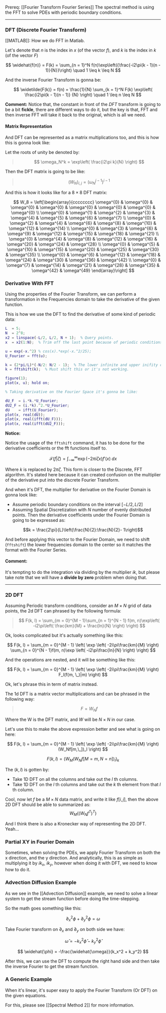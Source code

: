 Prereq: [[Fourier Transform Fourier Series]]
The spectral method is using the FFT to solve PDEs with periodic boundary conditions. 

---

### DFT (Discrete Fourier Transform)

[[MATLAB]]: How we do FFT in Matlab. 

Let's denote that $n$ is the index in $x$ (of the vector $f$), and $k$ is the index in $k$ (of the vector $F$)

$$
\widehat{f(n)} = F(k) = 
\sum_{n = 1}^N f(n)\exp\left({\frac{-i2\pi(k - 1)(n - 1)}{N}}\right) \quad 1 \leq k \leq N
$$

And the inverse Fourier Transform is gonna be: 

$$
\widetilde{F(k)} = f(n) = \frac{1}{N}
\sum_{k = 1}^N F(k) \exp\left( 
	\frac{i2\pi(k - 1)(n - 1)}
	{N}
\right) \quad 1 \leq n \leq N
$$

**Comment:**
Notice that, the constant in front of the $DFT$ transform is going to be a bit **fickle**, there are different ways to do it, but the key is that, FFT and then inverse FFT will take it back to the original, which is all we need. 

#### Matrix Representation

And DFT can be represented as a matrix multiplications too, and this is how this is gonna look like: 

Let the roots of unity be denoted by: 

> $$
> \omega_N^k = \exp\left(
\frac{i2\pi k}{N}
\right)
> $$

Then the DFT matrix is going to be like: 

> $$
> (W_N)_{i, j} = (\omega_N^{j - 1})^{i - 1}
> $$

And this is how it looks like for a $8\times 8$ DFT matrix: 

$$
W_8 = 
\left[\begin{array}{cccccccc}
\omega^{0} & \omega^{0} & \omega^{0} & \omega^{0} & \omega^{0} & \omega^{0} & \omega^{0} & \omega^{0} \\
\omega^{0} & \omega^{1} & \omega^{2} & \omega^{3} & \omega^{4} & \omega^{5} & \omega^{6} & \omega^{7} \\
\omega^{0} & \omega^{2} & \omega^{4} & \omega^{6} & \omega^{8} & \omega^{10} & \omega^{12} & \omega^{14} \\
\omega^{0} & \omega^{3} & \omega^{6} & \omega^{9} & \omega^{12} & \omega^{15} & \omega^{18} & \omega^{21} \\
\omega^{0} & \omega^{4} & \omega^{8} & \omega^{12} & \omega^{16} & \omega^{20} & \omega^{24} & \omega^{28} \\
\omega^{0} & \omega^{5} & \omega^{10} & \omega^{15} & \omega^{20} & \omega^{25} & \omega^{30} & \omega^{35} \\
\omega^{0} & \omega^{6} & \omega^{12} & \omega^{18} & \omega^{24} & \omega^{30} & \omega^{36} & \omega^{42} \\
\omega^{0} & \omega^{7} & \omega^{14} & \omega^{21} & \omega^{28} & \omega^{35} & \omega^{42} & \omega^{49}
\end{array}\right]
$$

### Derivative With FFT
Using the properties of the Fourier Transform, we can perform a transformation in the Frequencies domain to take the derivative of the given function. 

This is how we use the DFT to find the derivative of some kind of periodic data: 

```matlab
L  = 5;
N  = 2^8;
x2 = linspace(-L/2, L/2, N + 1);  % Query points. 
x  = x2(1:N);  % Trim off the last point because of periodic conditions. 

u = exp(-x.^2) % cos(x).*exp(-x.^2/25);
U_Fourier = fft(u);

k = (2*pi/L)*(-N/2: N/2 - 1);  % The lower infinite and upper inifity on the fourier transform. 
k = fftshift(k);  % Must shift this or it's not working. 

figure(1);
plot(x, u); hold on;

% Taking derivative on the Fourier Space it's gonna be like: 

dU_F  = i.*k.*U_Fourier;
dU2_F = (i.*k).^2.*U_Fourier;
dU    = ifft(U_Fourier);
plot(x, real(dU));
plot(x, real(ifft(dU_F)));
plot(x, real(ifft(dU2_F)));


```

**Notice:** 

Notice the usage of the `fftshift` command, it has to be done for the derivative coefficients or the fft functions itself to. 

$$
\mathcal{F}(f|\zeta) = 
\int_{-\infty}^{\infty} 
\exp\left(
	-2\pi i \zeta x
\right)f'(x)\; dx
$$

Where $k$ is replaced by $2\pi \zeta$. This form is closer to the Discrete, FFT algorithm. It's stated here because it can created confusion on the multiplier of the derivative put into the discrete Fourier Transform. 

And when it's DFT, the multiplier for derivative on the Fourier Domain is gonna look like: 

* Assume periodic boundary conditions on the interval $[-L/2, L/2]$
* Assuming Spatial Discretization with $N$ number of evenly distributed points. 
Then the derivative coefficients under the Fourier Domain is going to be expressed as: 

$$k = \frac{2\pi}{L}\left(\frac{N}{2}:\frac{N}{2}- 1\right)$$

And before applying this vector to the Fourier Domain, we need to shift  (`fftshift`) the lower frequencies domain to the center so it matches the format with the Fourier Series. 

#### Comment: 
It's tempting to do the integration via dividing by the multiplier $ik$, but please take note that we will have a **divide by zero** problem when doing that. 

---
### 2D DFT

Assuming Periodic transform conditions, consider an $M\times N$ grid of data points, the 2d DFT can phrased by the following formula: 

> $$
> F(k, l) = 
> \sum_{m = 0}^{M - 1}\sum_{n = 1}^{N - 1}
> f(m, n)\exp\left(
> -i2\pi\left(
> 	\frac{km}{M} + \frac{ln}{N}
> 	\right)
> \right)
> $$

Ok, looks complicated but it's actually something like this: 

$$
F(k, l) =
\sum_{m = 0}^{M - 1}
\left(
	\exp \left( 
		-2i\pi\frac{km}{M}
	\right)
	\sum_{n = 0}^{N - 1}f(m, n)\exp \left( 
		-i2\pi\frac{ln}{N}
	\right)
\right)
$$

And the operations are nested, and it will be something like this: 

$$
F(k, l) =
\sum_{m = 0}^{M - 1}
\left(
	\exp \left( 
		-2i\pi\frac{km}{M}
	\right)
	F_l(f(m, \_)|m)
\right)
$$

Ok, let's phrase this in term of matrix instead. 

The 1d DFT is a matrix vector multiplications and can be phrased in the following way: 

> $$F = W_Nf$$

Where the W is the DFT matrix, and $W$ will be $N\times N$ in our case. 

Let's use this to make the above expression better and see what is going on here: 

$$
F(k, l) = 
\sum_{m = 0}^{M - 1}
\left(
	\exp \left( 
		-2i\pi\frac{km}{M}
	\right)
	(W_Nf[m,\_])_l
\right)
$$

$$
F(k, l) =
(W_M
	(W_Nf[M = m,N = n])_l)_k
$$

The $(k, l)$ is gotten by: 
* Take 1D DFT on all the columns and take out the $l$ th columns. 
* Take 1D DFT on the $l$ th columns and take out the $k$ th element from that $l$ th column. 

Cool, now let $f$ be a $M\times N$ data matrix, and write it like $f[i, j]$, then the above 2D DFT should be able to summarized as: 
$$
W_M((W_Nf^T)^T)
$$

And I think there is also a Kronecker way of representing the 2D DFT. Yeah... 


### Partial XY in Fourier Domain
Sometimes, when solving the PDEs, we apply Fourier Transform on both the x direction, and the y direction. And analytically, this is as simple as multiplying it by $ik_x$, $ik_y$, however when doing it with DFT, we need to know how to do it. 

### Advection Diffusion Example

As we see in the [[Advection Diffusion]] example, we need to solve a linear system to get the stream function before doing the time-stepping. 

So the math goes something like this: 

$$
\partial_x^2 \phi + \partial_y^2 \phi = \omega
$$

Take Fourier transform on $\partial_x$ and $\partial_y$ on both side we have: 

$$
\widehat{\omega} = -k_x^2 \widehat{\phi} - k_y^2 \widehat{\phi}
$$

$$
\widehat{\phi} = -\frac{\widehat{\omega}}{k_x^2 + k_y^2}
$$

After this, we can use the DFT to compute the right hand side and then take the  inverse Fourier to get the stream function. 

### A Generic Example

When it's linear, it's super easy to apply the Fourier Transform (Or DFT) on the given equations. 

For this, please see [[Spectral Method 2]] for more information. 


